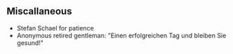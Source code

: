 Miscallaneous
-------------
- Stefan Schael for patience
- Anonymous retired gentleman: "Einen erfolgreichen Tag und bleiben Sie gesund!"
